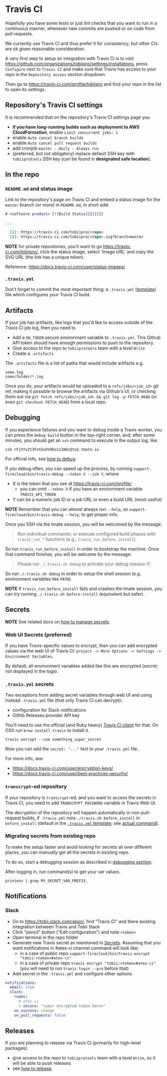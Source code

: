 # Travis CI

Hopefully you have some tests or just lint checks that you want to run
in a continuous manner, whenever new commits are pushed or on code from pull requests.

We currently use Travis CI and thus prefer it for consistency, but other CIs are ok given reasonable consideration.

A very first step to setup an integration with Travis CI is to visit https://github.com/organizations/tobiipro/settings/installations,
press `Configure` next to `Travis CI` and make sure that Travis
has access to your repo in the `Repository access` section dropdown.

Then go to https://travis-ci.com/profile/tobiipro
and find your repo in the list to open its settings.

## Repository's Travis CI settings

It is recommended that on the repository's Travis CI settings page you
* **if you have long-running builds such as deployment to AWS CloudFormation**,
  enable `Limit concurrent jobs: 1`
* enable `Auto cancel branch builds`
* enable `Auto cancel pull request builds`
* add cronjob `master - daily - Always run`
* (preferred, but not obligatory) replace default SSH key with `tobiiprotools` 
SSH key (can be found in **designated safe location**).

## In the repo

### `README.md` and status image

Link to the repository's page on Travis CI
and embed a status image for the `master` branch (or more) in `README.md`, in short add:

```md
# <software product> [![Build Status][2]][1]

...

  [1]: https://travis-ci.com/tobiipro/<repo>
  [2]: https://travis-ci.com/tobiipro/<repo>.svg?branch=master
```

**NOTE** for private repositories, you'll want to go https://travis-ci.com/tobiipro/<repo>,
click the status image, select 'Image URL' and copy the SVG URL (the link has a unique token).

Reference: https://docs.travis-ci.com/user/status-images/

### `.travis.yml`

Don't forget to commit the most important thing: a `.travis.yml` ([template](../repo/dot.travis.yml)) file which configures your Travis CI build.


## Artifacts

If your job has artifacts, like logs that you'd like to access outside of the Travis CI job log,
then you need to

* Add a `GH_TOKEN` secure environment variable to `.travis.yml`.
  This Github API token should have enough permissions to push to the repository.
* Give access to the repo to `tobiiprotools` team with a level `Write`
* Create a `.artifacts`

The `.artifacts` file is a list of paths that would include artifacts e.g.

```
some.log
some/folder/*.log
```

Once you do, your artifacts would be uploaded to a `refs/jobs/<job_id>` git ref,
making it possible to browse the artifacts via Github's UI,
or checking them out via `git fetch refs/jobs/<job_id> && git log -p FETCH_HEAD`
(or even `git checkout FETCH_HEAD`) from a local repo.


## Debugging

If you experience failures and you want to debug inside a Travis worker,
you can press the `Debug build` button in the top-right corner, and, after some minutes,
you should get an `ssh` command to execute in the output log, like

```
ssh rFjXYvZt3FotUuXVOKo1z2WOc@to2.tmate.io
```

For official info, see [how to debug](https://docs.travis-ci.com/user/running-build-in-debug-mode/).

If you debug often, you can speed up the process,
by running `support-firecloud/bin/travis-debug --token X --job Y`, where
- X is the token that you see at https://travis-ci.com/profile/
  - you can omit `--token X` if you have an environment variable `TRAVIS_API_TOKEN`
- Y can be a numeric job ID or a job URL or even a build URL (most useful)

**NOTE** Remember that you can almost always run `--help`,
so `support-firecloud/bin/travis-debug --help`, to get proper info.

Once you SSH via the tmate session, you will be welcomed by the message:

>   Run individual commands; or execute configured build phases
>   with `travis_run_*` functions (e.g., `travis_run_before_install`).

So run `travis_run_before_install` in order to bootstrap the machine.
Once that command finishes, you will be welcome by the message:

>   Please run `./.travis.sh debug` to activate your debug session !!!

So run `./.travis.sh debug` in order to setup the shell session (e.g. environment variables like `PATH`).

**NOTE** If `travis_run_before_install` fails and crashes the tmate session, you can try running `./.travis.sh before-install` (equivalent but safer).


## Secrets

**NOTE** See related docs on [how to manage secrets](how-to-manage-secrets.md).

### Web UI Secrets (preferred)

If you have Travis-specific values to encrypt,
then you can add encrypted values via the web UI of Travis CI:
`project -> More Options -> Settings -> Environment Variables`.

By default, all environment variables added like this are encrypted (secret; not displayed in the logs).

### `.travis.yml` secrets

Two exceptions from adding secret variables through web UI 
and using instead `.travis.yml` file (that only Travis CI can decrypt):
* configuration for Slack notifications
* Githib Releases provider API key

You'll need to use the official (and Ruby heavy) [Travis CI client](https://github.com/travis-ci/travis.rb) for that.
On OSX run `brew install travis` to install it.

```shell
travis encrypt --com something_super_secret
```

Now you can add the `secret: "..."` text to your `.travis.yml` file.

For more info, see:
* https://docs.travis-ci.com/user/encryption-keys/
* https://docs.travis-ci.com/user/best-practices-security/

### `transcrypt`-ed repository

If your repository is `transcrypt`-ed, and you want to access the secrets in Travis CI, 
you need to add `TRANSCRYPT_PASSWORD` variable in Travis Web UI.

The decryption of the repository will happen automatically in non-pull-request builds,
if `.travis.yml` runs `./travis.sh before_install` in `before_install`
(default in the [`.travis.yml` template](../repo/dot.travis.yml); see [actual command](../repo/dot.travis.sh)).


### Migrating secrets from existing repo

To make the setup faster and avoid looking for secrets all over different places, 
you can _manually_ get all the secrets in existing repo. 

To do so,
start a debugging session as described in [debugging section](#Debugging).

After logging in, run command(s) to get your var values.

```shell
printenv | grep MY_SECRET_VAR_PREFIX_
```

## Notifications

### Slack

* Go to https://tobii.slack.com/apps/, find "Travis CI" and there existing integration between Travis and Tobii Slack
* Click "pencil" button ("Edit configuration") and note `<token>`
* Open terminal in the repo folder
* Generate new Travis secret as mentioned in [Secrets](#Secrets).
Assuming that you want notifications in #atex-ci channel command will look like:
  * in a case of public repo `support-firecloud/bin/travis-encrypt "tobii:<token>#atex-ci"`
  * in a case of private repo `travis encrypt "tobii:<token>#atex-ci"` (you will need to run `travis login --pro` before that)
* Add secret in the `.travis.yml` and configure other options
```yaml
notifications:
  email: true
  slack:
    rooms:
      # atex-ci
      - secure: "<your encrypted token here>"
    on_success: change
    on_pull_requests: false
```


## Releases

If you are planning to release via Travis CI (primarily for high-level packages):
 - give access to the repo to `tobiiprotools` team with a level `Write`,
so it will be able to push releases
 - see [how to release](how-to-release.md#npm-packages-as-github-artifacts).
